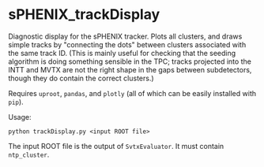 # sPHENIX_trackDisplay
Diagnostic display for the sPHENIX tracker. Plots all clusters, and draws simple tracks by "connecting the dots" between clusters associated with the same track ID. (This is mainly useful for checking that the seeding algorithm is doing something sensible in the TPC; tracks projected into the INTT and MVTX are not the right shape in the gaps between subdetectors, though they do contain the correct clusters.)

Requires `uproot`, `pandas`, and `plotly` (all of which can be easily installed with `pip`).

Usage:

`python trackDisplay.py <input ROOT file>`

The input ROOT file is the output of `SvtxEvaluator`. It must contain `ntp_cluster`.

